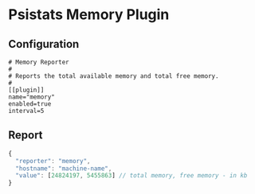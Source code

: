 # Psistats Memory Plugin

## Configuration

```
# Memory Reporter
#
# Reports the total available memory and total free memory.
#
[[plugin]]
name="memory"
enabled=true
interval=5
```

## Report

```javascript
{
  "reporter": "memory",
  "hostname": "machine-name",
  "value": [24824197, 5455863] // total memory, free memory - in kb
}